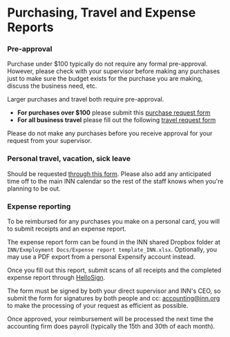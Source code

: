 # Purchasing, Travel and Expense Reports

### Pre-approval

Purchase under $100 typically do not require any formal pre-approval. However, please check with your supervisor before making any purchases just to make sure the budget exists for the purchase you are making, discuss the business need, etc.

Larger purchases and travel both require pre-approval.

- **For purchases over $100** please submit this [purchase request form](https://docs.google.com/a/investigativenewsnetwork.org/forms/d/1qb9SlCjZM9KX2cDu_GNYs03sOH-w4ypZ2FChLo8wjvE/viewform)
- **For all business travel** please fill out the following [travel request form](https://docs.google.com/a/investigativenewsnetwork.org/forms/d/148i4Tf7koQE5kYEO0yMW1mWyvyp408F8bfnwLraQHqs/viewform)

Please do not make any purchases before you receive approval for your request from your supervisor.

### Personal travel, vacation, sick leave

Should be requested [through this form](https://form.jotform.com/83325123620951). Please also add any anticipated time off to the main INN calendar so the rest of the staff knows when you're planning to be out.

### Expense reporting

To be reimbursed for any purchases you make on a personal card, you will to submit receipts and an expense report.

The expense report form can be found in the INN shared Dropbox folder at `INN/Exmployment Docs/Expense report template_INN.xlsx`. Optionally, you may use a PDF export from a personal Expensify account instead.

Once you fill out this report, submit scans of all receipts and the completed expense report through [HelloSign](https://www.hellosign.com/). 

The form must be signed by both your direct supervisor and INN's CEO, so submit the form for signatures by both people and cc: accounting@inn.org to make the processing of your request as efficient as possible.

Once approved, your reimbursement will be processed the next time the accounting firm does payroll (typically the 15th and 30th of each month).
